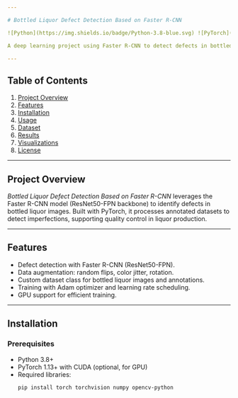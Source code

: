 ```yaml
---

# Bottled Liquor Defect Detection Based on Faster R-CNN

![Python](https://img.shields.io/badge/Python-3.8-blue.svg) ![PyTorch](https://img.shields.io/badge/PyTorch-1.13-orange.svg) ![License](https://img.shields.io/badge/License-MIT-yellow.svg)

A deep learning project using Faster R-CNN to detect defects in bottled liquor images. Supports training with data augmentation, validation, and model saving for identifying imperfections like cracks or contamination.

---
```


## Table of Contents
1. [Project Overview](#project-overview)
2. [Features](#features)
3. [Installation](#installation)
4. [Usage](#usage)
5. [Dataset](#dataset)
6. [Results](#results)
7. [Visualizations](#visualizations)
8. [License](#license)

---

## Project Overview
*Bottled Liquor Defect Detection Based on Faster R-CNN* leverages the Faster R-CNN model (ResNet50-FPN backbone) to identify defects in bottled liquor images. Built with PyTorch, it processes annotated datasets to detect imperfections, supporting quality control in liquor production.

---

## Features
- Defect detection with Faster R-CNN (ResNet50-FPN).
- Data augmentation: random flips, color jitter, rotation.
- Custom dataset class for bottled liquor images and annotations.
- Training with Adam optimizer and learning rate scheduling.
- GPU support for efficient training.

---

## Installation

### Prerequisites
- Python 3.8+
- PyTorch 1.13+ with CUDA (optional, for GPU)
- Required libraries:
  ```bash
  pip install torch torchvision numpy opencv-python
